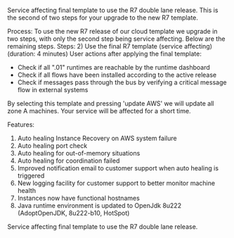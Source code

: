 Service affecting final template to use the R7 double lane release. This is the second of two steps for your upgrade to the new R7 template.

Process:
To use the new R7 release of our cloud template we upgrade in two steps, with only the second step being service affecting. Below are the remaining steps.
Steps:
2) Use the final R7 template (service affecting)(duration: 4 minutes)
User actions after applying the final template:
- Check if all ".01" runtimes are reachable by the runtime dashboard
- Check if all flows have been installed according to the active release
- Check if messages pass through the bus by verifying a critical message flow in external systems

By selecting this template and pressing 'update AWS' we will update all zone A machines. Your service will be affected for a short time.

Features:
1) Auto healing Instance Recovery on AWS system failure
2) Auto healing port check
3) Auto healing for out-of-memory situations
4) Auto healing for coordination failed
5) Improved notification email to customer support when auto healing is triggered
6) New logging facility for customer support to better monitor machine health
7) Instances now have functional hostnames
8) Java runtime environment is updated to OpenJdk 8u222 (AdoptOpenJDK, 8u222-b10, HotSpot)

Service affecting final template to use the R7 double lane release.
